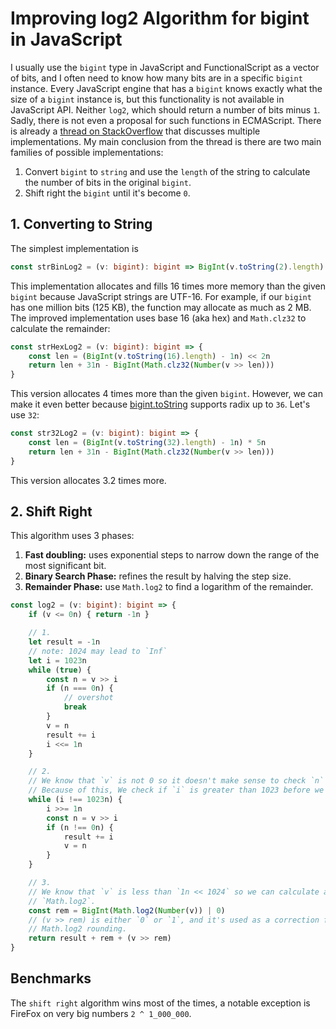 # Improving log2 Algorithm for bigint in JavaScript

I usually use the `bigint` type in JavaScript and FunctionalScript as a vector of bits, and I often need to know how many bits are in a specific `bigint` instance. Every JavaScript engine that has a `bigint` knows exactly what the size of a `bigint` instance is, but this functionality is not available in JavaScript API. Neither `log2`, which should return a number of bits minus `1`. Sadly, there is not even a proposal for such functions in ECMAScript. There is already a [thread on StackOverflow](https://stackoverflow.com/questions/54758130/how-to-obtain-the-amount-of-bits-of-a-bigint) that discusses multiple implementations. My main conclusion from the thread is there are two main families of possible implementations:

1. Convert `bigint` to `string` and use the `length` of the string to calculate the number of bits in the original `bigint`.
2. Shift right the `bigint` until it's become `0`.

## 1. Converting to String

The simplest implementation is 

```ts
const strBinLog2 = (v: bigint): bigint => BigInt(v.toString(2).length) - 1n
```

This implementation allocates and fills 16 times more memory than the given `bigint` because JavaScript strings are UTF-16. For example, if our `bigint` has one million bits (125 KB), the function may allocate as much as 2 MB. The improved implementation uses base 16 (aka hex) and `Math.clz32` to calculate the remainder:

```ts
const strHexLog2 = (v: bigint): bigint => {
    const len = (BigInt(v.toString(16).length) - 1n) << 2n
    return len + 31n - BigInt(Math.clz32(Number(v >> len)))
}
```

This version allocates 4 times more than the given `bigint`. However, we can make it even better because [bigint.toString](https://developer.mozilla.org/en-US/docs/Web/JavaScript/Reference/Global_Objects/BigInt/toString#parameters) supports radix up to `36`. Let's use `32`:

```ts
const str32Log2 = (v: bigint): bigint => {
    const len = (BigInt(v.toString(32).length) - 1n) * 5n
    return len + 31n - BigInt(Math.clz32(Number(v >> len)))
}
```

This version allocates 3.2 times more.

## 2. Shift Right

This algorithm uses 3 phases:

1. **Fast doubling:** uses exponential steps to narrow down the range of the most significant bit.
2. **Binary Search Phase:** refines the result by halving the step size.
3. **Remainder Phase:** use `Math.log2` to find a logarithm of the remainder.

```ts
const log2 = (v: bigint): bigint => {
    if (v <= 0n) { return -1n }

    // 1.
    let result = -1n
    // note: 1024 may lead to `Inf`
    let i = 1023n
    while (true) {
        const n = v >> i
        if (n === 0n) {
            // overshot
            break
        }
        v = n
        result += i
        i <<= 1n
    }

    // 2.
    // We know that `v` is not 0 so it doesn't make sense to check `n` when `i` is 0.
    // Because of this, We check if `i` is greater than 1023 before we divide it by 2.
    while (i !== 1023n) {
        i >>= 1n
        const n = v >> i
        if (n !== 0n) {
            result += i
            v = n
        }
    }

    // 3.
    // We know that `v` is less than `1n << 1024` so we can calculate a remainder using
    // `Math.log2`.
    const rem = BigInt(Math.log2(Number(v)) | 0)
    // (v >> rem) is either `0` or `1`, and it's used as a correction for
    // Math.log2 rounding.
    return result + rem + (v >> rem)
}
```

## Benchmarks

The `shift right` algorithm wins most of the times, a notable exception is FireFox on very big numbers `2 ^ 1_000_000`. 
